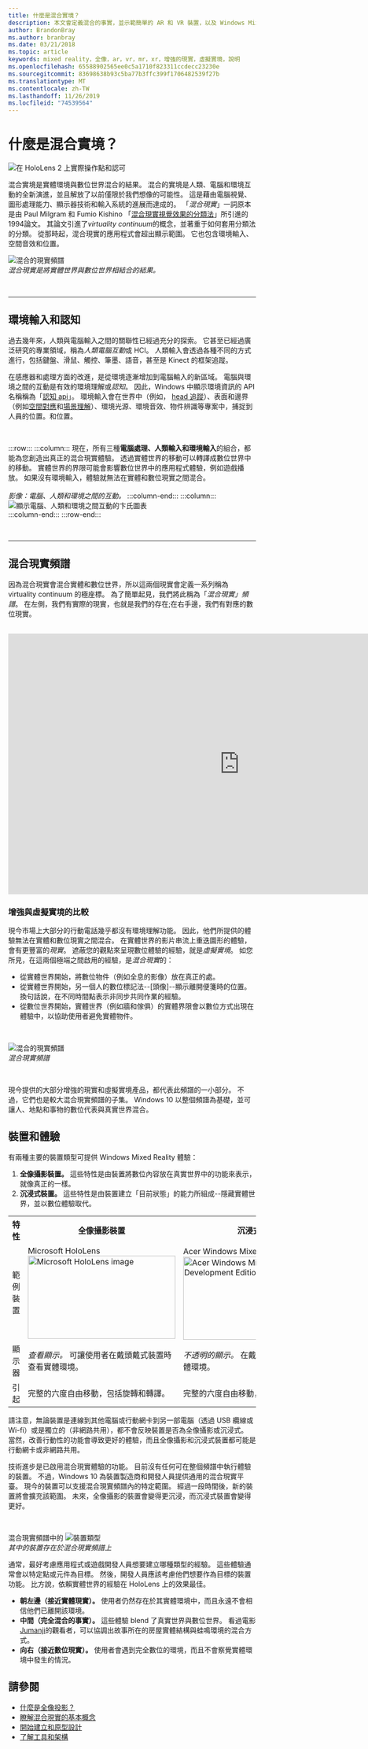 ```yaml
---
title: 什麼是混合實境？
description: 本文會定義混合的事實，並示範簡單的 AR 和 VR 裝置，以及 Windows Mixed Reality 裝置（例如 Microsoft HoloLens 和 Windows Mixed Reality 沉浸式耳機），並配合混合現實頻譜。
author: BrandonBray
ms.author: branbray
ms.date: 03/21/2018
ms.topic: article
keywords: mixed reality，全像，ar，vr，mr，xr，增強的現實，虛擬實境，說明
ms.openlocfilehash: 65588902565ee0c5a1710f823311ccdecc23230e
ms.sourcegitcommit: 83698638b93c5ba77b3ffc399f1706482539f27b
ms.translationtype: MT
ms.contentlocale: zh-TW
ms.lasthandoff: 11/26/2019
ms.locfileid: "74539564"
---
```

# <a name="what-is-mixed-reality"></a>什麼是混合實境？

![在 HoloLens 2 上實際操作點和認可](images/02_MixedRealitySlashMixedReality.png)

混合實境是實體環境與數位世界混合的結果。 混合的實境是人類、電腦和環境互動的全新演進，並且解放了以前僅限於我們想像的可能性。 這是藉由電腦視覺、圖形處理能力、顯示器技術和輸入系統的進展而達成的。 「*混合現實*」一詞原本是由 Paul Milgram 和 Fumio Kishino 「[混合現實視覺效果的分類法](https://etclab.mie.utoronto.ca/people/paul_dir/IEICE94/ieice.html)」所引進的1994論文。 其論文引進了*virtuality continuum*的概念，並著重于如何套用分類法的分類。 從那時起，混合現實的應用程式會超出顯示範圍。 它也包含環境輸入、空間音效和位置。

![混合的現實頻譜](images/MixedRealitySpectrum-worlds.jpg)<br>
*混合現實是將實體世界與數位世界相結合的結果。*

<br>

---

## <a name="environmental-input-and-perception"></a>環境輸入和認知

過去幾年來，人類與電腦輸入之間的關聯性已經過充分的探索。 它甚至已經過廣泛研究的專業領域，稱為*人類電腦互動*或 HCI。 人類輸入會透過各種不同的方式進行，包括鍵盤、滑鼠、觸控、筆墨、語音，甚至是 Kinect 的框架追蹤。

在感應器和處理方面的改進，是從環境逐漸增加到電腦輸入的新區域。 電腦與環境之間的互動是有效的環境理解或*認知*。 因此，Windows 中顯示環境資訊的 API 名稱稱為「[認知 api](https://docs.microsoft.com/uwp/api/Windows.Perception)」。 環境輸入會在世界中（例如， [head 追蹤](coordinate-systems.md)）、表面和邊界（例如[空間對應](spatial-mapping.md)和[場景理解](scene-understanding.md)）、環境光源、環境音效、物件辨識等專案中，捕捉到人員的位置。和位置。

<br>



:::row:::
    :::column:::
        現在，所有三種**電腦處理、人類輸入和環境輸入**的組合，都能為您創造出真正的混合現實體驗。 透過實體世界的移動可以轉譯成數位世界中的移動。 實體世界的界限可能會影響數位世界中的應用程式體驗，例如遊戲播放。 如果沒有環境輸入，體驗就無法在實體和數位現實之間混合。<br>
        <br>
        *影像：電腦、人類和環境之間的互動。*
    :::column-end:::
        :::column:::
       ![顯示電腦、人類和環境之間互動的卞氏圖表](images/mixed-reality-venn-diagram-300px.png)<br> 
    :::column-end:::
:::row-end:::

<br>

---


## <a name="the-mixed-reality-spectrum"></a>混合現實頻譜

因為混合現實會混合實體和數位世界，所以這兩個現實會定義一系列稱為 virtuality continuum 的極座標。 為了簡單起見，我們將此稱為「*混合現實」頻譜*。 在左側，我們有實際的現實，也就是我們的存在;在右手邊，我們有對應的數位現實。

<br>

<iframe width="940" height="530" src="https://www.youtube.com/embed/_xpI0JosYUk" frameborder="0" allow="accelerometer; autoplay; encrypted-media; gyroscope; picture-in-picture" allowfullscreen></iframe>

<br>

### <a name="augmented-vs-virtual-reality"></a>增強與虛擬實境的比較

現今市場上大部分的行動電話幾乎都沒有環境理解功能。 因此，他們所提供的體驗無法在實體和數位現實之間混合。 在實體世界的影片串流上重迭圖形的體驗，會有更豐富的*現實*。 遮蔽您的觀點來呈現數位體驗的經驗，就是*虛擬實境*。 如您所見，在這兩個極端之間啟用的經驗，是*混合現實*的：
* 從實體世界開始，將數位物件（例如全息的影像）放在真正的處。
* 從實體世界開始，另一個人的數位標記法--[頭像]--顯示離開便箋時的位置。 換句話說，在不同時間點表示非同步共同作業的經驗。
* 從數位世界開始，實體世界（例如牆和傢俱）的實體界限會以數位方式出現在體驗中，以協助使用者避免實體物件。


<br>

![混合的現實頻譜](images/MixedRealitySpectrum.jpg)<br>
*混合現實頻譜*

<br>

現今提供的大部分增強的現實和虛擬實境產品，都代表此頻譜的一小部分。 不過，它們也是較大混合現實頻譜的子集。 Windows 10 以整個頻譜為基礎，並可讓人、地點和事物的數位代表與真實世界混合。




## <a name="devices-and-experiences"></a>裝置和體驗


有兩種主要的裝置類型可提供 Windows Mixed Reality 體驗：
1. **全像攝影裝置。** 這些特性是由裝置將數位內容放在真實世界中的功能來表示，就像真正的一樣。
2. **沉浸式裝置。** 這些特性是由裝置建立「目前狀態」的能力所組成--隱藏實體世界，並以數位體驗取代。

<table>
<tr>
<th width="20%"> 特性</th><th width="40%"> 全像攝影裝置</th><th width="40%"> 沉浸式裝置</th>
</tr><tr>
<td> 範例裝置</td><td> Microsoft HoloLens<br /> <img alt="Microsoft HoloLens image" width="300" height="169" src="images/mshololens-hero1-whitbg-rgb-300px.png" /></td><td> Acer Windows Mixed Reality 開發版<br /> <img alt="Acer Windows Mixed Reality Development Edition image" width="300" height="169" src="images/acer-windows-mixed-reality-development-edition-headset-300px.jpg" /></td>
</tr><tr>
<td> 顯示器</td><td> <i>查看顯示。</i> 可讓使用者在戴頭戴式裝置時查看實體環境。</td><td> <i>不透明的顯示。</i> 在戴頭戴式裝置時封鎖實體環境。</td>
</tr><tr>
<td> 引起</td><td> 完整的六度自由移動，包括旋轉和轉譯。</td><td> 完整的六度自由移動，包括旋轉和轉譯。</td>
</tr>
</table>

請注意，無論裝置是連線到其他電腦或行動網卡到另一部電腦（透過 USB 纜線或 Wi-fi）或是獨立的（非網路共用），都不會反映裝置是否為全像攝影或沉浸式。 當然，改善行動性的功能會導致更好的體驗，而且全像攝影和沉浸式裝置都可能是行動網卡或非網路共用。


技術進步是已啟用混合現實體驗的功能。 目前沒有任何可在整個頻譜中執行體驗的裝置。 不過，Windows 10 為裝置製造商和開發人員提供通用的混合現實平臺。 現今的裝置可以支援混合現實頻譜內的特定範圍。 經過一段時間後，新的裝置將會擴充該範圍。 未來，全像攝影的裝置會變得更沉浸，而沉浸式裝置會變得更好。

<br>

混合現實頻譜中的 ![裝置類型](images/MixedRealitySpectrum-devices.jpg)<br>
*其中的裝置存在於混合現實頻譜上*

通常，最好考慮應用程式或遊戲開發人員想要建立哪種類型的經驗。 這些體驗通常會以特定點或元件為目標。 然後，開發人員應該考慮他們想要作為目標的裝置功能。 比方說，依賴實體世界的經驗在 HoloLens 上的效果最佳。
* **朝左邊（接近實體現實）。** 使用者仍然存在於其實體環境中，而且永遠不會相信他們已離開該環境。
* **中間（完全混合的事實）。** 這些體驗 blend 了真實世界與數位世界。 看過電影[Jumanji](https://en.wikipedia.org/wiki/Jumanji)的觀看者，可以協調出故事所在的房屋實體結構與蛙鳴環境的混合方式。
* **向右（接近數位現實）。** 使用者會遇到完全數位的環境，而且不會察覺實體環境中發生的情況。


## <a name="see-also"></a>請參閱

* [什麼是全像投影？](hologram.md)
* [瞭解混合現實的基本概念](index.md#understand-the-basics)
* [開始建立和原型設計](design.md)
* [了解工具和架構](development.md)

